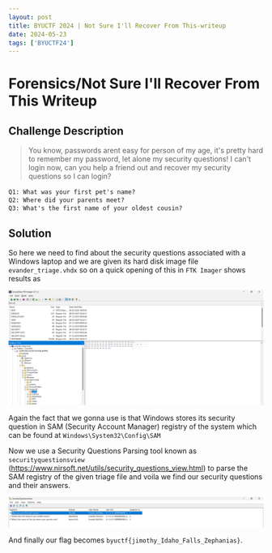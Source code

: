 ```yaml
---
layout: post
title: BYUCTF 2024 | Not Sure I'll Recover From This-writeup
date: 2024-05-23
tags: ['BYUCTF24']
---
```


# Forensics/Not Sure I'll Recover From This Writeup

## Challenge Description 

> You know, passwords arent easy for person of my age, it's pretty hard to remember my password, let alone my security questions! I can't login now, can you help a friend out and recover my security questions so I can login?

```
Q1: What was your first pet's name?
Q2: Where did your parents meet?
Q3: What's the first name of your oldest cousin?
```

## Solution
So here we need to find about the security questions associated with a Windows laptop and we are given its hard disk image file `evander_triage.vhdx` so on a quick opening of this in `FTK Imager` shows results as 

![alt text](./assets/img1.png)

Again the fact that we gonna use is that Windows stores its security question in SAM (Security Account Manager) registry of the system which can be found at 
`Windows\System32\Config\SAM`

Now we use a Security Questions Parsing tool known as `securityquestionsview` (https://www.nirsoft.net/utils/security_questions_view.html) to parse the SAM registry of the given triage file and voila we find our security questions and their answers. 

![alt text](./assets/img2.png)

And finally our flag becomes `byuctf{jimothy_Idaho_Falls_Zephanias}`.